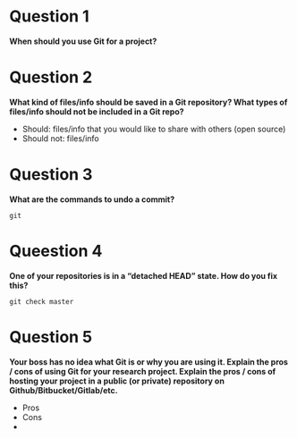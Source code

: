 # Question 1
**When should you use Git for a project?**


# Question 2
**What kind of files/info should be saved in a Git repository? What types of files/info should not be included in a Git repo?**
* Should: files/info that you would like to share with others (open source)
* Should not: files/info 

# Question 3
**What are the commands to undo a commit?**
```{r}
git
```

# Queestion 4
**One of your repositories is in a “detached HEAD” state. How do you fix this?**
```{r}
git check master
```

# Question 5
**Your boss has no idea what Git is or why you are using it. Explain the pros / cons of using Git for your research project. Explain the pros / cons of hosting your project in a public (or private) repository on Github/Bitbucket/Gitlab/etc.**
* Pros
* Cons
*
